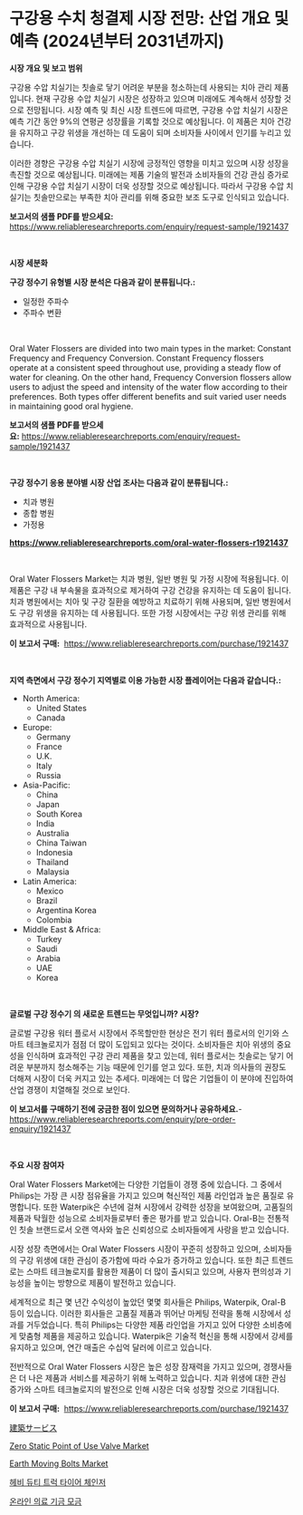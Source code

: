 <p><h1>구강용 수치 청결제 시장 전망: 산업 개요 및 예측 (2024년부터 2031년까지)</h1></p><p><strong>시장 개요 및 보고 범위</strong></p>
<p><p>구강용 수압 치실기는 칫솔로 닿기 어려운 부분을 청소하는데 사용되는 치아 관리 제품입니다. 현재 구강용 수압 치실기 시장은 성장하고 있으며 미래에도 계속해서 성장할 것으로 전망됩니다. 시장 예측 및 최신 시장 트렌드에 따르면, 구강용 수압 치실기 시장은 예측 기간 동안 9%의 연평균 성장률을 기록할 것으로 예상됩니다. 이 제품은 치아 건강을 유지하고 구강 위생을 개선하는 데 도움이 되며 소비자들 사이에서 인기를 누리고 있습니다.</p><p>이러한 경향은 구강용 수압 치실기 시장에 긍정적인 영향을 미치고 있으며 시장 성장을 촉진할 것으로 예상됩니다. 미래에는 제품 기술의 발전과 소비자들의 건강 관심 증가로 인해 구강용 수압 치실기 시장이 더욱 성장할 것으로 예상됩니다. 따라서 구강용 수압 치실기는 칫솔만으로는 부족한 치아 관리를 위해 중요한 보조 도구로 인식되고 있습니다.</p></p>
<p><strong>보고서의 샘플 PDF를 받으세요:</strong> <a href="https://www.reliableresearchreports.com/enquiry/request-sample/1921437">https://www.reliableresearchreports.com/enquiry/request-sample/1921437</a></p>
<p>&nbsp;</p>
<p><strong>시장 세분화</strong></p>
<p><strong>구강 정수기 유형별 시장 분석은 다음과 같이 분류됩니다.:</strong></p>
<p><ul><li>일정한 주파수</li><li>주파수 변환</li></ul></p>
<p>&nbsp;</p>
<p><p>Oral Water Flossers are divided into two main types in the market: Constant Frequency and Frequency Conversion. Constant Frequency flossers operate at a consistent speed throughout use, providing a steady flow of water for cleaning. On the other hand, Frequency Conversion flossers allow users to adjust the speed and intensity of the water flow according to their preferences. Both types offer different benefits and suit varied user needs in maintaining good oral hygiene.</p></p>
<p><strong>보고서의 샘플 PDF를 받으세요:</strong>&nbsp;<a href="https://www.reliableresearchreports.com/enquiry/request-sample/1921437">https://www.reliableresearchreports.com/enquiry/request-sample/1921437</a></p>
<p>&nbsp;</p>
<p><strong> 구강 정수기 응용 분야별 시장 산업 조사는 다음과 같이 분류됩니다.:</strong></p>
<p><ul><li>치과 병원</li><li>종합 병원</li><li>가정용</li></ul></p>
<p><strong><a href="https://www.reliableresearchreports.com/oral-water-flossers-r1921437">https://www.reliableresearchreports.com/oral-water-flossers-r1921437</a></strong></p>
<p>&nbsp;</p>
<p><p>Oral Water Flossers Market는 치과 병원, 일반 병원 및 가정 시장에 적용됩니다. 이 제품은 구강 내 부속물을 효과적으로 제거하여 구강 건강을 유지하는 데 도움이 됩니다. 치과 병원에서는 치아 및 구강 질환을 예방하고 치료하기 위해 사용되며, 일반 병원에서도 구강 위생을 유지하는 데 사용됩니다. 또한 가정 시장에서는 구강 위생 관리를 위해 효과적으로 사용됩니다.</p></p>
<p><strong>이 보고서 구매:</strong>&nbsp; <a href="https://www.reliableresearchreports.com/purchase/1921437">https://www.reliableresearchreports.com/purchase/1921437</a></p>
<p>&nbsp;</p>
<p><strong>지역 측면에서 구강 정수기 지역별로 이용 가능한 시장 플레이어는 다음과 같습니다.:</strong></p>
<p><ul>
    <li>
        North America:
        <ul>
            <li>United States</li>
            <li>Canada</li>
        </ul>
    </li>
    <li>
        Europe:
        <ul>
            <li>Germany</li>
            <li>France</li>
            <li>U.K.</li>
            <li>Italy</li>
            <li>Russia</li>
        </ul>
    </li>
    <li>
        Asia-Pacific:
        <ul>
            <li>China</li>
            <li>Japan</li>
            <li>South Korea</li>
            <li>India</li>
            <li>Australia</li>
            <li>China Taiwan</li>
            <li>Indonesia</li>
            <li>Thailand</li>
            <li>Malaysia</li>
        </ul>
    </li>
    <li>
        Latin America:
        <ul>
            <li>Mexico</li>
            <li>Brazil</li>
            <li>Argentina Korea</li>
            <li>Colombia</li>
        </ul>
    </li>
    <li>
        Middle East & Africa:
        <ul>
            <li>Turkey</li>
            <li>Saudi</li>
            <li>Arabia</li>
            <li>UAE</li>
            <li>Korea</li>
        </ul>
    </li>
    </ul></p>
<p>&nbsp;</p>
<p><strong>글로벌 구강 정수기 의 새로운 트렌드는 무엇입니까? 시장?</strong></p>
<p><p>글로벌 구강용 워터 플로서 시장에서 주목할만한 현상은 전기 워터 플로서의 인기와 스마트 테크놀로지가 점점 더 많이 도입되고 있다는 것이다. 소비자들은 치아 위생의 중요성을 인식하며 효과적인 구강 관리 제품을 찾고 있는데, 워터 플로서는 칫솔로는 닿기 어려운 부분까지 청소해주는 기능 때문에 인기를 얻고 있다. 또한, 치과 의사들의 권장도 더해져 시장이 더욱 커지고 있는 추세다. 미래에는 더 많은 기업들이 이 분야에 진입하여 산업 경쟁이 치열해질 것으로 보인다.</p></p>
<p><strong>이 보고서를 구매하기 전에 궁금한 점이 있으면 문의하거나 공유하세요.</strong>- <a href="https://www.reliableresearchreports.com/enquiry/pre-order-enquiry/1921437">https://www.reliableresearchreports.com/enquiry/pre-order-enquiry/1921437</a></p>
<p>&nbsp;</p>
<p><strong>주요 시장 참여자</strong></p>
<p><p>Oral Water Flossers Market에는 다양한 기업들이 경쟁 중에 있습니다. 그 중에서 Philips는 가장 큰 시장 점유율을 가지고 있으며 혁신적인 제품 라인업과 높은 품질로 유명합니다. 또한 Waterpik은 수년에 걸쳐 시장에서 강력한 성장을 보여왔으며, 고품질의 제품과 탁월한 성능으로 소비자들로부터 좋은 평가를 받고 있습니다. Oral-B는 전통적인 칫솔 브랜드로서 오랜 역사와 높은 신뢰성으로 소비자들에게 사랑을 받고 있습니다.</p><p>시장 성장 측면에서는 Oral Water Flossers 시장이 꾸준히 성장하고 있으며, 소비자들의 구강 위생에 대한 관심이 증가함에 따라 수요가 증가하고 있습니다. 또한 최근 트렌드로는 스마트 테크놀로지를 활용한 제품이 더 많이 출시되고 있으며, 사용자 편의성과 기능성을 높이는 방향으로 제품이 발전하고 있습니다.</p><p>세계적으로 최근 몇 년간 수익성이 높았던 몇몇 회사들은 Philips, Waterpik, Oral-B 등이 있습니다. 이러한 회사들은 고품질 제품과 뛰어난 마케팅 전략을 통해 시장에서 성과를 거두었습니다. 특히 Philips는 다양한 제품 라인업을 가지고 있어 다양한 소비층에게 맞춤형 제품을 제공하고 있습니다. Waterpik은 기술적 혁신을 통해 시장에서 강세를 유지하고 있으며, 연간 매출은 수십억 달러에 이르고 있습니다.</p><p>전반적으로 Oral Water Flossers 시장은 높은 성장 잠재력을 가지고 있으며, 경쟁사들은 더 나은 제품과 서비스를 제공하기 위해 노력하고 있습니다. 치과 위생에 대한 관심 증가와 스마트 테크놀로지의 발전으로 인해 시장은 더욱 성장할 것으로 기대됩니다.</p></p>
<p><strong>이 보고서 구매:</strong>&nbsp;&nbsp;<a href="https://www.reliableresearchreports.com/purchase/1921437">https://www.reliableresearchreports.com/purchase/1921437</a></p>
<p><p><a href="https://medium.com/@reyeshowell655/%E5%BB%BA%E7%AF%89%E3%82%B5%E3%83%BC%E3%83%93%E3%82%B9%E5%B8%82%E5%A0%B4-2031%E5%B9%B4%E3%81%BE%E3%81%A7%E3%81%AE%E3%83%88%E3%83%AC%E3%83%B3%E3%83%89-%E4%BA%88%E6%B8%AC-%E7%AB%B6%E4%BA%89%E5%88%86%E6%9E%90-b22d083f1d09">建築サービス</a></p><p><a href="https://view.publitas.com/reportprime-1/decoding-zero-static-point-of-use-valve-market-metrics-market-share-trends-and-growth-patterns/">Zero Static Point of Use Valve Market</a></p><p><a href="https://issuu.com/reportprime-2/docs/earth-moving-bolts-market-size-2030.pptx">Earth Moving Bolts Market</a></p><p><a href="https://medium.com/@willislebsack/%ED%97%A4%EB%B9%84-%EB%93%80%ED%8B%B0-%ED%8A%B8%EB%9F%AD-%ED%83%80%EC%9D%B4%EC%96%B4-%EC%B2%B4%EC%9D%B8%EC%A0%80-%EC%8B%9C%EC%9E%A5-2031%EB%85%84%EA%B9%8C%EC%A7%80%EC%9D%98-%ED%8A%B8%EB%A0%8C%EB%93%9C-%EC%98%88%EC%B8%A1-%EB%B0%8F-%EA%B2%BD%EC%9F%81-%EB%B6%84%EC%84%9D-c80c7edbeb6c">헤비 듀티 트럭 타이어 체인저</a></p><p><a href="https://github.com/rcabello548/Market-Research-Report-List-1/blob/main/187716948756.md">온라인 의료 기금 모금</a></p></p>